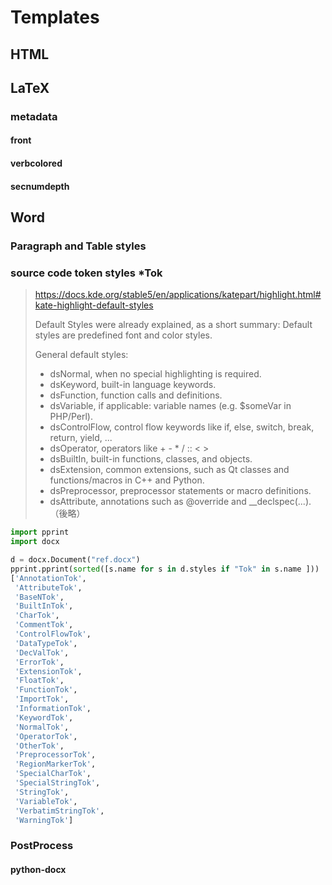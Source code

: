 # Templates
## HTML
## LaTeX
### metadata
#### front
#### verbcolored
#### secnumdepth
## Word
### Paragraph and Table styles
### source code token styles \*Tok

> <https://docs.kde.org/stable5/en/applications/katepart/highlight.html#kate-highlight-default-styles>
>
> Default Styles were already explained, as a short summary: Default styles are predefined font and color styles.
>
> General default styles:
>
> - dsNormal, when no special highlighting is required.
> - dsKeyword, built-in language keywords.
> - dsFunction, function calls and definitions.
> - dsVariable, if applicable: variable names (e.g. $someVar in PHP/Perl).
> - dsControlFlow, control flow keywords like if, else, switch, break, return, yield, ...
> - dsOperator, operators like + - * / :: < >
> - dsBuiltIn, built-in functions, classes, and objects.
> - dsExtension, common extensions, such as Qt classes and functions/macros in C++ and Python.
> - dsPreprocessor, preprocessor statements or macro definitions.
> - dsAttribute, annotations such as @override and __declspec(...).
> （後略）

```python
import pprint
import docx

d = docx.Document("ref.docx")
pprint.pprint(sorted([s.name for s in d.styles if "Tok" in s.name ]))
['AnnotationTok',
 'AttributeTok',
 'BaseNTok',
 'BuiltInTok',
 'CharTok',
 'CommentTok',
 'ControlFlowTok',
 'DataTypeTok',
 'DecValTok',
 'ErrorTok',
 'ExtensionTok',
 'FloatTok',
 'FunctionTok',
 'ImportTok',
 'InformationTok',
 'KeywordTok',
 'NormalTok',
 'OperatorTok',
 'OtherTok',
 'PreprocessorTok',
 'RegionMarkerTok',
 'SpecialCharTok',
 'SpecialStringTok',
 'StringTok',
 'VariableTok',
 'VerbatimStringTok',
 'WarningTok']

```

### PostProcess
#### python-docx
